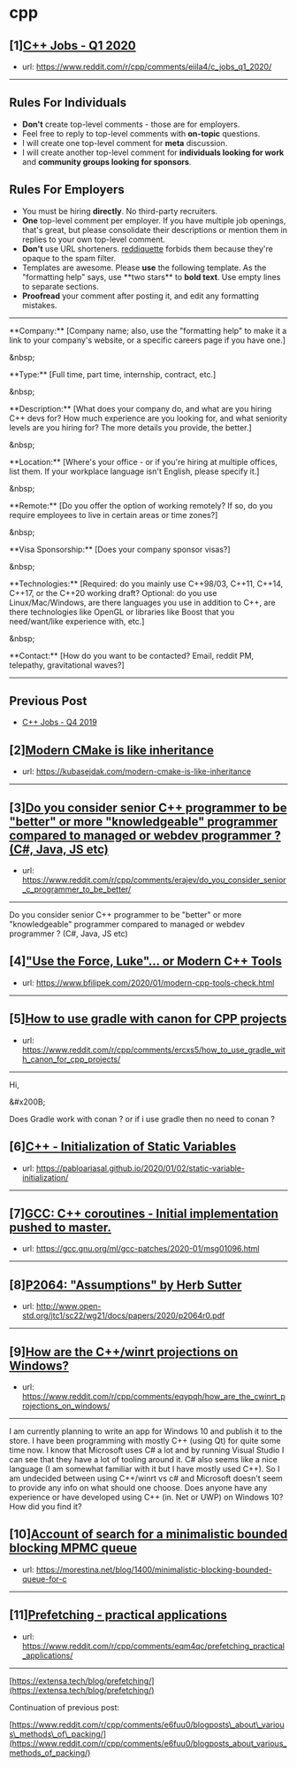 # cpp
## [1][C++ Jobs - Q1 2020](https://www.reddit.com/r/cpp/comments/eiila4/c_jobs_q1_2020/)
- url: https://www.reddit.com/r/cpp/comments/eiila4/c_jobs_q1_2020/
---
Rules For Individuals
---------------------

* **Don't** create top-level comments - those are for employers.
* Feel free to reply to top-level comments with **on-topic** questions.
* I will create one top-level comment for **meta** discussion.
* I will create another top-level comment for **individuals looking for work** and **community groups looking for sponsors**.

Rules For Employers
---------------------

* You must be hiring **directly**. No third-party recruiters.
* **One** top-level comment per employer. If you have multiple job openings, that's great, but please consolidate their descriptions or mention them in replies to your own top-level comment.
* **Don't** use URL shorteners. [reddiquette](https://www.reddithelp.com/en/categories/reddit-101/reddit-basics/reddiquette) forbids them because they're opaque to the spam filter.
* Templates are awesome. Please **use** the following template. As the "formatting help" says, use \*\*two stars\*\* to **bold text**. Use empty lines to separate sections.
* **Proofread** your comment after posting it, and edit any formatting mistakes.

---

\*\*Company:\*\* [Company name; also, use the "formatting help" to make it a link to your company's website, or a specific careers page if you have one.]

&amp;nbsp;

\*\*Type:\*\* [Full time, part time, internship, contract, etc.]

&amp;nbsp;

\*\*Description:\*\* [What does your company do, and what are you hiring C++ devs for? How much experience are you looking for, and what seniority levels are you hiring for? The more details you provide, the better.]

&amp;nbsp;

\*\*Location:\*\* [Where's your office - or if you're hiring at multiple offices, list them. If your workplace language isn't English, please specify it.]

&amp;nbsp;

\*\*Remote:\*\* [Do you offer the option of working remotely? If so, do you require employees to live in certain areas or time zones?]

&amp;nbsp;

\*\*Visa Sponsorship:\*\* [Does your company sponsor visas?]

&amp;nbsp;

\*\*Technologies:\*\* [Required: do you mainly use C++98/03, C++11, C++14, C++17, or the C++20 working draft? Optional: do you use Linux/Mac/Windows, are there languages you use in addition to C++, are there technologies like OpenGL or libraries like Boost that you need/want/like experience with, etc.]

&amp;nbsp;

\*\*Contact:\*\* [How do you want to be contacted? Email, reddit PM, telepathy, gravitational waves?]

---

Previous Post
--------------

* [C++ Jobs - Q4 2019](https://www.reddit.com/r/cpp/comments/dbqgbw/c_jobs_q4_2019/)
## [2][Modern CMake is like inheritance](https://www.reddit.com/r/cpp/comments/erbkrk/modern_cmake_is_like_inheritance/)
- url: https://kubasejdak.com/modern-cmake-is-like-inheritance
---

## [3][Do you consider senior C++ programmer to be "better" or more "knowledgeable" programmer compared to managed or webdev programmer ? (C#, Java, JS etc)](https://www.reddit.com/r/cpp/comments/erajev/do_you_consider_senior_c_programmer_to_be_better/)
- url: https://www.reddit.com/r/cpp/comments/erajev/do_you_consider_senior_c_programmer_to_be_better/
---
Do you consider senior C++ programmer to be "better" or more "knowledgeable" programmer compared to managed or webdev programmer ?  (C#, Java, JS etc)
## [4]["Use the Force, Luke"... or Modern C++ Tools](https://www.reddit.com/r/cpp/comments/erbm6n/use_the_force_luke_or_modern_c_tools/)
- url: https://www.bfilipek.com/2020/01/modern-cpp-tools-check.html
---

## [5][How to use gradle with canon for CPP projects](https://www.reddit.com/r/cpp/comments/ercxs5/how_to_use_gradle_with_canon_for_cpp_projects/)
- url: https://www.reddit.com/r/cpp/comments/ercxs5/how_to_use_gradle_with_canon_for_cpp_projects/
---
Hi,

&amp;#x200B;

Does Gradle work  with conan ? or if i use gradle then no need to conan ?
## [6][C++ - Initialization of Static Variables](https://www.reddit.com/r/cpp/comments/ercp2o/c_initialization_of_static_variables/)
- url: https://pabloariasal.github.io/2020/01/02/static-variable-initialization/
---

## [7][GCC: C++ coroutines - Initial implementation pushed to master.](https://www.reddit.com/r/cpp/comments/eqrv1n/gcc_c_coroutines_initial_implementation_pushed_to/)
- url: https://gcc.gnu.org/ml/gcc-patches/2020-01/msg01096.html
---

## [8][P2064: "Assumptions" by Herb Sutter](https://www.reddit.com/r/cpp/comments/eqv5i8/p2064_assumptions_by_herb_sutter/)
- url: http://www.open-std.org/jtc1/sc22/wg21/docs/papers/2020/p2064r0.pdf
---

## [9][How are the C++/winrt projections on Windows?](https://www.reddit.com/r/cpp/comments/eqypqh/how_are_the_cwinrt_projections_on_windows/)
- url: https://www.reddit.com/r/cpp/comments/eqypqh/how_are_the_cwinrt_projections_on_windows/
---
I am currently planning to write an app for Windows 10 and publish it to the store. I have been programming with mostly C++ (using Qt) for quite some time now. I know that Microsoft uses C# a lot and by running Visual Studio I can see that they have a lot of tooling around it. C# also seems like a nice language (I am somewhat familiar with it but I have mostly used C++).
So I am undecided between using C++/winrt vs c# and Microsoft doesn't seem to provide any info on what should one choose. Does anyone have any experience or have developed using C++ (in. Net or UWP) on Windows 10? How did you find it?
## [10][Account of search for a minimalistic bounded blocking MPMC queue](https://www.reddit.com/r/cpp/comments/equle2/account_of_search_for_a_minimalistic_bounded/)
- url: https://morestina.net/blog/1400/minimalistic-blocking-bounded-queue-for-c
---

## [11][Prefetching - practical applications](https://www.reddit.com/r/cpp/comments/eqm4qc/prefetching_practical_applications/)
- url: https://www.reddit.com/r/cpp/comments/eqm4qc/prefetching_practical_applications/
---
 [https://extensa.tech/blog/prefetching/](https://extensa.tech/blog/prefetching/) 

Continuation of previous post:

 [https://www.reddit.com/r/cpp/comments/e6fuu0/blogposts\_about\_various\_methods\_of\_packing/](https://www.reddit.com/r/cpp/comments/e6fuu0/blogposts_about_various_methods_of_packing/)
